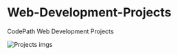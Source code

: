 # Web-Development-Projects
CodePath Web Development Projects

![Projects imgs]([image_url](https://github.com/YUNGU23/Web-Development-Projects/blob/main/Timetabled/Snipaste_2024-02-24_23-48-51.png?raw=true)https://github.com/YUNGU23/Web-Development-Projects/blob/main/Timetabled/Snipaste_2024-02-24_23-48-51.png?raw=true)
